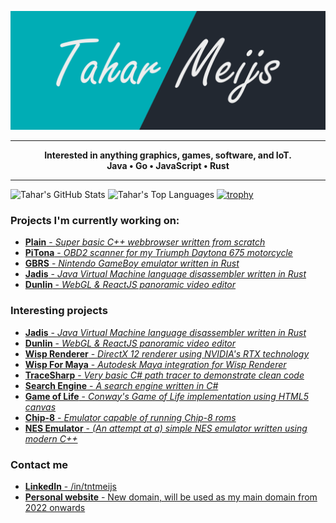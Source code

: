 ![banner](https://github.com/tntmeijs/tntmeijs/raw/master/banner.png)

---

<p align="center">
    <strong>
        Interested in anything graphics, games, software, and IoT.
        <br/>
        Java • Go • JavaScript • Rust
    </strong>
</p>

---

![Tahar's GitHub Stats](https://github-readme-stats.vercel.app/api?username=tntmeijs&hide_title=true&hide_border=true&show_icons=true&include_all_commits=true&count_private=true)
![Tahar's Top Languages](https://github-readme-stats.vercel.app/api/top-langs/?username=tntmeijs&layout=compact)
[![trophy](https://github-profile-trophy.vercel.app/?username=ryo-ma)](https://github.com/tntmeijs/github-profile-trophy)

### Projects I'm currently working on:
* [**Plain** - *Super basic C++ webbrowser written from scratch*](https://github.com/tntmeijs/plain)
* [**PiTona** - *OBD2 scanner for my Triumph Daytona 675 motorcycle*](https://github.com/tntmeijs/pitona)
* [**GBRS** - *Nintendo GameBoy emulator written in Rust*](https://github.com/tntmeijs/gbrs)
* [**Jadis** - *Java Virtual Machine language disassembler written in Rust*](https://github.com/tntmeijs/jadis)
* [**Dunlin** - *WebGL & ReactJS panoramic video editor*](https://github.com/tntmeijs/dunlin)

### Interesting projects
* [**Jadis** - *Java Virtual Machine language disassembler written in Rust*](https://github.com/tntmeijs/jadis)
* [**Dunlin** - *WebGL & ReactJS panoramic video editor*](https://github.com/tntmeijs/dunlin)
* [**Wisp Renderer** - *DirectX 12 renderer using NVIDIA's RTX technology*](https://github.com/TeamWisp/WispRenderer)
* [**Wisp For Maya** - *Autodesk Maya integration for Wisp Renderer*](https://github.com/TeamWisp/WispForMaya)
* [**TraceSharp** - *Very basic C# path tracer to demonstrate clean code*](https://github.com/tntmeijs/TraceSharp)
* [**Search Engine** - *A search engine written in C#*](https://github.com/tntmeijs/SearchEngine)
* [**Game of Life** - *Conway's Game of Life implementation using HTML5 canvas*](https://github.com/tntmeijs/GameOfLife)
* [**Chip-8** - *Emulator capable of running Chip-8 roms*](https://github.com/tntmeijs/Chip8)
* [**NES Emulator** - *(An attempt at a) simple NES emulator written using modern C++*](https://github.com/tntmeijs/NES)

### Contact me
* [**LinkedIn** - /in/tntmeijs](https://www.linkedin.com/in/tntmeijs)
* [**Personal website** - New domain, will be used as my main domain from 2022 onwards](https://tahar.dev)
